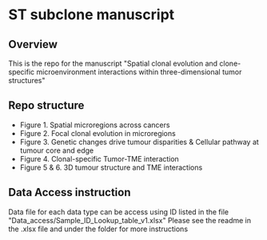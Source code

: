# ST subclone manuscript
## Overview
This is the repo for the manuscript "Spatial clonal evolution and clone-specific microenvironment interactions within three-dimensional tumor structures"

## Repo structure 
* Figure 1. Spatial microregions across cancers
* Figure 2. Focal clonal evolution in microregions
* Figure 3. Genetic changes drive tumour disparities & Cellular pathway at tumour core and edge
* Figure 4. Clonal-specific Tumor-TME interaction 
* Figure 5 & 6. 3D tumour structure and TME interactions 

## Data Access instruction
Data file for each data type can be access using ID listed in the file "Data_access/Sample_ID_Lookup_table_v1.xlsx"
Please see the readme in the .xlsx file and under the folder for more instructions
